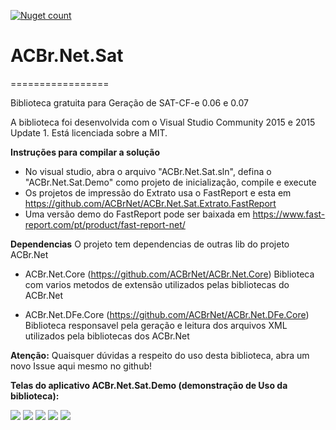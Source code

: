 [![Nuget count](http://img.shields.io/nuget/v/ACBr.Net.Sat.svg)](https://www.nuget.org/packages/ACBr.Net.Sat/)

# ACBr.Net.Sat
=================

Biblioteca gratuita para Geração de SAT-CF-e 0.06 e 0.07

A biblioteca foi desenvolvida com o Visual Studio Community 2015 e 2015 Update 1.
Está licenciada sobre a MIT.

**Instruções para compilar a solução**
- No visual studio, abra o arquivo "ACBr.Net.Sat.sln", defina o "ACBr.Net.Sat.Demo" como projeto de inicialização, compile e execute
- Os projetos de impressão do Extrato usa o FastReport e esta em https://github.com/ACBrNet/ACBr.Net.Sat.Extrato.FastReport
- Uma versão demo do FastReport pode ser baixada em https://www.fast-report.com/pt/product/fast-report-net/

**Dependencias**
O projeto tem dependencias de outras lib do projeto ACBr.Net
	
- ACBr.Net.Core (https://github.com/ACBrNet/ACBr.Net.Core)
  Biblioteca com varios metodos de extensão utilizados pelas bibliotecas do ACBr.Net
	
- ACBr.Net.DFe.Core (https://github.com/ACBrNet/ACBr.Net.DFe.Core)
  Biblioteca responsavel pela geração e leitura dos arquivos XML utilizados pela bibliotecas dos ACBr.Net

**Atenção:**
Quaisquer dúvidas a respeito do uso desta biblioteca, abra um novo Issue aqui mesmo no github!


**Telas do aplicativo ACBr.Net.Sat.Demo (demonstração de Uso da biblioteca):**

![](http://acbrnet.github.io/images/sat/SATDemo01.png)
![](http://acbrnet.github.io/images/sat/SATDemo02.png)
![](http://acbrnet.github.io/images/sat/SATDemo03.png)
![](http://acbrnet.github.io/images/sat/SATDemo04.png)
![](http://acbrnet.github.io/images/sat/SATDemo05.png)
